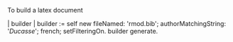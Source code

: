 To build a latex document


| builder |
builder := self new
		fileNamed: 'rmod.bib';
		authorMatchingString: '*Ducasse*';
		french; 
		setFilteringOn.
	builder generate.	
		

